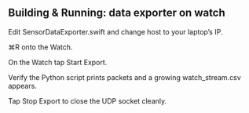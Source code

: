 ## Building & Running: data exporter on watch

Edit SensorDataExporter.swift and change host to your laptop’s IP.

⌘R onto the Watch.

On the Watch tap Start Export.

Verify the Python script prints packets and a growing watch_stream.csv appears.

Tap Stop Export to close the UDP socket cleanly.